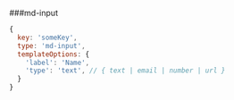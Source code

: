 ###md-input

```javascript
{
  key: 'someKey',
  type: 'md-input',
  templateOptions: {
    'label': 'Name',
    'type': 'text', // { text | email | number | url }
  }
}
```

